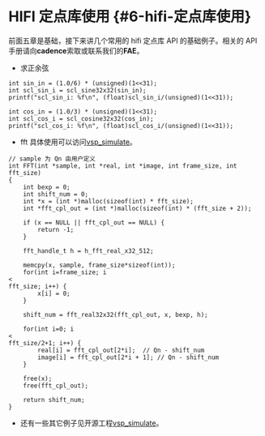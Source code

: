 # HIFI 定点库使用 {#6-hifi-定点库使用}

前面五章是基础，接下来讲几个常用的 hifi 定点库 API 的基础例子。相关的 API 手册请向**cadence**索取或联系我们的**FAE**。

* 求正余弦

```
int sin_in = (1.0/6) * (unsigned)(1<<31);
int scl_sin_i = scl_sine32x32(sin_in);
printf("scl_sin_i: %f\n", (float)scl_sin_i/(unsigned)(1<<31));

int cos_in = (1.0/3) * (unsigned)(1<<31);
int scl_cos_i = scl_cosine32x32(cos_in);
printf("scl_cos_i: %f\n", (float)scl_cos_i/(unsigned)(1<<31));

```

* fft 具体使用可以访问[vsp\_simulate](https://github.com/NationalChip/vsp_simulate)。

```
// sample 为 Qn 由用户定义
int FFT(int *sample, int *real, int *image, int frame_size, int fft_size)
{
    int bexp = 0;
    int shift_num = 0;
    int *x = (int *)malloc(sizeof(int) * fft_size);
    int *fft_cpl_out = (int *)malloc(sizeof(int) * (fft_size + 2));

    if (x == NULL || fft_cpl_out == NULL) {
        return -1;
    }

    fft_handle_t h = h_fft_real_x32_512;

    memcpy(x, sample, frame_size*sizeof(int));
    for(int i=frame_size; i
<
fft_size; i++) {
        x[i] = 0;
    }

    shift_num = fft_real32x32(fft_cpl_out, x, bexp, h);

    for(int i=0; i
<
fft_size/2+1; i++) {
        real[i] = fft_cpl_out[2*i];  // Qn - shift_num
        image[i] = fft_cpl_out[2*i + 1]; // Qn - shift_num
    }

    free(x);
    free(fft_cpl_out);

    return shift_num;
}

```

* 还有一些其它例子见开源工程[vsp\_simulate](https://github.com/NationalChip/vsp_simulate)。



